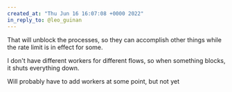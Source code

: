 ```yaml
---
created_at: "Thu Jun 16 16:07:08 +0000 2022"
in_reply_to: @leo_guinan
---
```


That will unblock the processes, so they can accomplish other things while the rate limit is in effect for some.

I don't have different workers for different flows, so when something blocks, it shuts everything down.

Will probably have to add workers at some point, but not yet